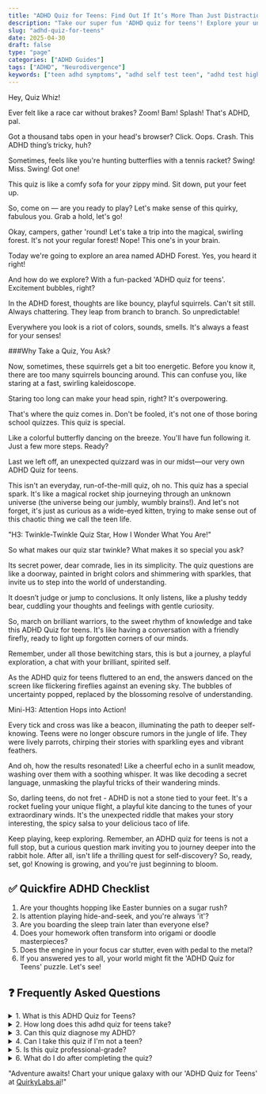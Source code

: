 ```yaml
---
title: "ADHD Quiz for Teens: Find Out If It’s More Than Just Distraction"
description: "Take our super fun 'ADHD quiz for teens'! Explore your unique brain, chase curiosity, and make ADHD your superpower!"
slug: "adhd-quiz-for-teens"
date: 2025-04-30
draft: false
type: "page"
categories: ["ADHD Guides"]
tags: ["ADHD", "Neurodivergence"]
keywords: ["teen adhd symptoms", "adhd self test teen", "adhd test high school"]
---
```


Hey, Quiz Whiz! 

Ever felt like a race car without brakes? Zoom! Bam! Splash! That's ADHD, pal.

Got a thousand tabs open in your head's browser? Click. Oops. Crash. This ADHD thing’s tricky, huh?

Sometimes, feels like you're hunting butterflies with a tennis racket? Swing! Miss. Swing! Got one!

This quiz is like a comfy sofa for your zippy mind. Sit down, put your feet up.

So, come on — are you ready to play? Let's make sense of this quirky, fabulous you. Grab a hold, let's go!

Okay, campers, gather 'round! Let's take a trip into the magical, swirling forest. It's not your regular forest! Nope! This one's in your brain.

Today we're going to explore an area named ADHD Forest. Yes, you heard it right! 

And how do we explore? With a fun-packed 'ADHD quiz for teens'. Excitement bubbles, right?

In the ADHD forest, thoughts are like bouncy, playful squirrels. Can't sit still. Always chattering. They leap from branch to branch. So unpredictable! 

Everywhere you look is a riot of colors, sounds, smells. It's always a feast for your senses!

###Why Take a Quiz, You Ask?

Now, sometimes, these squirrels get a bit too energetic. Before you know it, there are too many squirrels bouncing around. This can confuse you, like staring at a fast, swirling kaleidoscope. 

Staring too long can make your head spin, right? It's overpowering. 

That's where the quiz comes in. Don't be fooled, it's not one of those boring school quizzes. This quiz is special. 

Like a colorful butterfly dancing on the breeze. You'll have fun following it. Just a few more steps. Ready?

Last we left off, an unexpected quizzard was in our midst—our very own ADHD Quiz for teens.

This isn't an everyday, run-of-the-mill quiz, oh no. This quiz has a special spark. It's like a magical rocket ship journeying through an unknown universe (the universe being our jumbly, wumbly brains!). And let's not forget, it's just as curious as a wide-eyed kitten, trying to make sense out of this chaotic thing we call the teen life.

"H3: Twinkle-Twinkle Quiz Star, How I Wonder What You Are!"

So what makes our quiz star twinkle? What makes it so special you ask?

Its secret power, dear comrade, lies in its simplicity. The quiz questions are like a doorway, painted in bright colors and shimmering with sparkles, that invite us to step into the world of understanding. 

It doesn’t judge or jump to conclusions. It only listens, like a plushy teddy bear, cuddling your thoughts and feelings with gentle curiosity.

So, march on brilliant warriors, to the sweet rhythm of knowledge and take this ADHD Quiz for teens. It's like having a conversation with a friendly firefly, ready to light up forgotten corners of our minds.

Remember, under all those bewitching stars, this is but a journey, a playful exploration, a chat with your brilliant, spirited self.

As the ADHD quiz for teens fluttered to an end, the answers danced on the screen like flickering fireflies against an evening sky. The bubbles of uncertainty popped, replaced by the blossoming resolve of understanding.

Mini-H3: Attention Hops into Action!

Every tick and cross was like a beacon, illuminating the path to deeper self-knowing. Teens were no longer obscure rumors in the jungle of life. They were lively parrots, chirping their stories with sparkling eyes and vibrant feathers.

And oh, how the results resonated! Like a cheerful echo in a sunlit meadow, washing over them with a soothing whisper. It was like decoding a secret language, unmasking the playful tricks of their wandering minds. 

So, darling teens, do not fret - ADHD is not a stone tied to your feet. It's a rocket fueling your unique flight, a playful kite dancing to the tunes of your extraordinary winds. It's the unexpected riddle that makes your story interesting, the spicy salsa to your delicious taco of life.

Keep playing, keep exploring. Remember, an ADHD quiz for teens is not a full stop, but a curious question mark inviting you to journey deeper into the rabbit hole. After all, isn't life a thrilling quest for self-discovery? So, ready, set, go! Knowing is growing, and you're just beginning to bloom.

## ✅ Quickfire ADHD Checklist

1. Are your thoughts hopping like Easter bunnies on a sugar rush?  
2. Is attention playing hide-and-seek, and you're always 'it'?  
3. Are you boarding the sleep train later than everyone else?  
4. Does your homework often transform into origami or doodle masterpieces?  
5. Does the engine in your focus car stutter, even with pedal to the metal? 
6. If you answered yes to all, your world might fit the 'ADHD Quiz for Teens' puzzle. Let's see!

## ❓ Frequently Asked Questions

<details><summary>1. What is this ADHD Quiz for Teens?</summary>
Oh, it's a fun little detective tool! Helps find small clues if you might have this bouncy thing called ADHD. Like playing 'spot the difference' but with your feelings!</details>

<details><summary>2. How long does this adhd quiz for teens take?</summary>
Got a spare 10 minutes? Go, take the quiz! Like a mini adventure into the land of your mind. Just remember, it's not a race, so you can explore at your own pace. </details>

<details><summary>3. Can this quiz diagnose my ADHD?</summary>
Eh-eh, it's a quiz, not a doc! It can show signs but can't confirm ADHD. A doctor is like a puzzle master. Only they can find all the missing pieces for a diagnosis! </details>

<details><summary>4. Can I take this quiz if I'm not a teen?</summary>
Of course, silly! Life's too short for age limits. Just note that this adhd quiz for teens is, well, teens-focused. Adult ADHD may feel a bit different. </details>

<details><summary>5. Is this quiz professional-grade?</summary>
It's solid, but not magic⸺it's based on professional-grade ADHD scales. Think of it as a marshmallow-roasting stick, not the fire itself!</details>

<details><summary>6. What do I do after completing the quiz?</summary>
After the quiz, show your results to your doc. It's like a tiny treasure map about you. They can then guide you on your journey with expert advice.</details>

"Adventure awaits! Chart your unique galaxy with our 'ADHD Quiz for Teens' at [QuirkyLabs.ai](https://quirkylabs.ai)!"